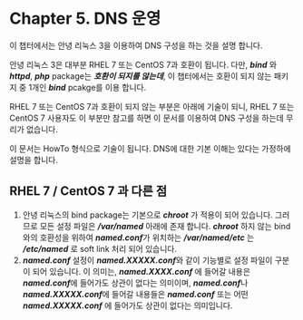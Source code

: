 # Chapter 5. DNS 운영

이 챕터에서는 안녕 리눅스 3을 이용하여 DNS 구성을 하는 것을 설명 합니다.

안녕 리눅스 3은 대부분 RHEL 7 또는 CentOS 7과 호환이 됩니다. 다만, ***bind*** 와 ***httpd***, ***php*** package는 ***호환이 되지를 않는데***, 이 챕터에서는 호환이 되지 않는 패키지 중 1개인 ***bind*** pcakge를 이용 합니다.

RHEL 7 또는 CentOS 7과 호환이 되지 않는 부분은 아래에 기술이 되니, RHEL 7 또는 CentOS 7 사용자도 이 부분만 참고를 하면 이 문서를 이용하여 DNS 구성을 하는데 무리가 없습니다.

이 문서는 HowTo 형식으로 기술이 됩니다. DNS에 대한 기본 이해는 있다는 가정하에 설명을 합니다.

## RHEL 7 / CentOS 7 과 다른 점

1. 안녕 리눅스의 bind package는 기본으로 ***chroot*** 가 적용이 되어 있습니다. 그러므로 모든 설정 파일은 ***/var/named*** 아래에 존재 합니다. ***chroot*** 하지 않는 bind와의 호환성을 위하여 ***named.conf***가 위치하는 ***/var/named/etc*** 는 ***/etc/named*** 로 soft link 처리 되어 있습니다.
2. ***named.conf*** 설정이 ***named.XXXXX.conf***와 같이 기능별로 설정 파일이 구분이 되어 있습니다. 이 의미는, ***named.XXXX.conf*** 에 들어갈 내용은 ***named.conf***에 들어가도 상관이 없다는 의미이며, ***named.conf***나 ***named.XXXXX.conf***에 들어갈 내용들은 ***named.conf*** 또는 어떤 ***named.XXXXX.conf*** 에 들어가도 상관이 없다는 의미입니다.


